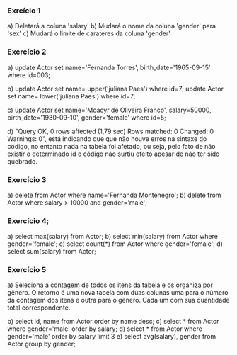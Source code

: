 ### Exrcício 1

a) Deletará a coluna 'salary'
b) Mudará o nome da coluna 'gender' para 'sex'
c) Mudará o limite de carateres da coluna 'gender'


### Exercício 2

a) update Actor set name='Fernanda Torres', birth_date='1965-09-15' where id=003;

b) update Actor set name= upper('juliana Paes') where id=7;
update Actor set name= lower('juliana Paes') where id=7;

c) update Actor set name='Moacyr de Oliveira Franco', salary=50000, birth_date='1930-09-10', gender='female' where id=5;

d) "Query OK, 0 rows affected (1,79 sec)
Rows matched: 0  Changed: 0  Warnings: 0", está indicando que que não houve erros na sintaxe do código, no entanto nada na tabela foi afetado, ou seja, pelo fato de não existir o determinado id o código não surtiu efeito apesar de não ter sido quebrado.

### Exercício 3

a) delete from Actor where name='Fernanda Montenegro';
b) delete from Actor where salary > 10000 and gender='male';

### Exercício 4;

a) select max(salary) from Actor;
b) select min(salary) from Actor where gender='female';
c) select count(*) from Actor where gender='female';
d) select sum(salary) from Actor;
### Exercício 5

a) Seleciona a contagem de todos os itens da tabela e os organiza por gênero. O retorno é uma nova tabela com duas colunas uma para o número da contagem dos itens e outra para o gênero. Cada um com sua quantidade total correspondente.

b) select id, name from Actor order by name desc;
c) select * from Actor where gender='male' order by salary;
d) select * from Actor where gender='male' order by salary limit 3 
e) select avg(salary), gender from Actor group by gender;


